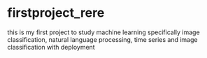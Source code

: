 # firstproject_rere
this is my first project to study machine learning specifically image classification, natural language processing, time series and image classification with deployment
